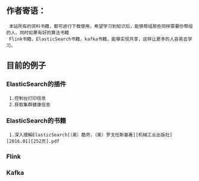  ## 作者寄语：
     本站所有的资料书籍，都可进行下载使用，希望学习到知识后，能够帮组那些同样需要你帮组的人，同时如果有好的算法书籍
     Flink书籍，ElasticSearch书籍，kafka书籍，能够实现共享，这样让更多的人容易去学习。
 ##  目前的例子
 ### ElasticSearch的插件
     1.控制台打印信息
     2.获取集群健康信息
 ### ElasticSearch的书籍
     1.深入理解ElasticSearch[（美）酷奇，（美）罗戈任斯基著][机械工业出版社][2016.01][252页].pdf
 ### Flink
 ### Kafka
